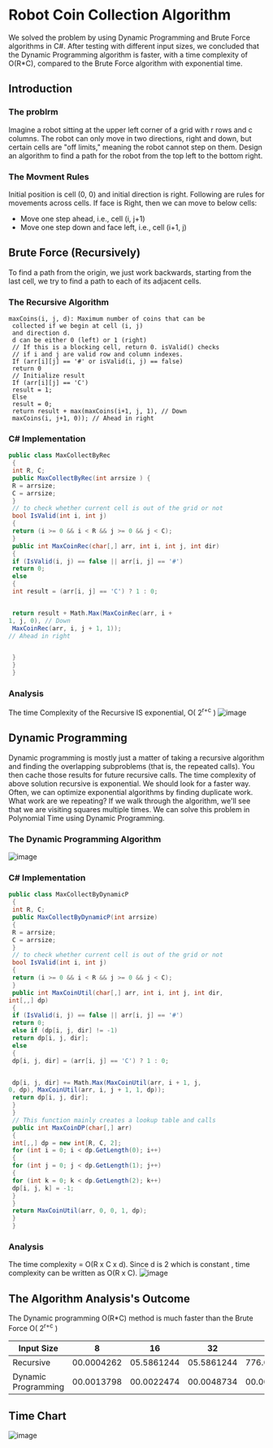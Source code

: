 # Robot Coin Collection Algorithm
We solved the problem by using Dynamic Programming and Brute Force algorithms in C#. After testing with different input sizes, we concluded that the Dynamic Programming algorithm is faster, with a time complexity of O(R*C), compared to the Brute Force algorithm with exponential time.

## Introduction
### The problrm
Imagine a robot sitting at the upper left corner of a grid with r rows and c columns. The robot can only move in two directions, right and down, but certain cells are "off limits," meaning the robot cannot step on them. Design an algorithm to find a path for the robot from the top left to the bottom right.

### The Movment Rules 
Initial position is cell (0, 0) and initial direction is right.
Following are rules for movements across cells.
If face is Right, then we can move to below cells:
- Move one step ahead, i.e., cell (i, j+1) 
- Move one step down and face left, i.e., cell (i+1, j) 

## Brute Force (Recursively)
To find a path from the origin, we just work backwards, starting from
the last cell, we try to find a path to each of its adjacent cells.

### The Recursive Algorithm
```
maxCoins(i, j, d): Maximum number of coins that can be
 collected if we begin at cell (i, j)
 and direction d.
 d can be either 0 (left) or 1 (right)
 // If this is a blocking cell, return 0. isValid() checks
 // if i and j are valid row and column indexes.
 If (arr[i][j] == '#' or isValid(i, j) == false)
 return 0
 // Initialize result
 If (arr[i][j] == 'C')
 result = 1;
 Else
 result = 0;
 return result + max(maxCoins(i+1, j, 1), // Down
 maxCoins(i, j+1, 0)); // Ahead in right
```
### C# Implementation
```C#
public class MaxCollectByRec
 {
 int R, C;
 public MaxCollectByRec(int arrsize ) {
 R = arrsize;
 C = arrsize;
 }
 // to check whether current cell is out of the grid or not
 bool IsValid(int i, int j)
 {
 return (i >= 0 && i < R && j >= 0 && j < C);
 }
 public int MaxCoinRec(char[,] arr, int i, int j, int dir)
 {
 if (IsValid(i, j) == false || arr[i, j] == '#')
 return 0;
 else
 {
 int result = (arr[i, j] == 'C') ? 1 : 0;


 return result + Math.Max(MaxCoinRec(arr, i +
1, j, 0), // Down
 MaxCoinRec(arr, i, j + 1, 1));
// Ahead in right


 }
 }
 }
```
### Analysis
The time Complexity of the
Recursive IS exponential, O( 2<sup>r+c</sup> )
![image](https://user-images.githubusercontent.com/70070721/180981858-c53dea40-1b73-4a4e-8f71-2fdfa65d7218.png)



## Dynamic Programming 
Dynamic programming is mostly just a matter of taking a recursive algorithm and
finding the overlapping subproblems (that is, the repeated calls). You then cache
those results for future recursive calls.
The time complexity of above solution recursive is exponential.
We should look for a faster way. Often, we can optimize exponential algorithms by
finding duplicate work. What work are we repeating? If we walk through the
algorithm, we'll see that we are visiting squares multiple times. We can solve this
problem in Polynomial Time using Dynamic Programming.

### The Dynamic Programming Algorithm

![image](https://user-images.githubusercontent.com/70070721/180964949-c7ee2745-bb01-4e82-a941-3561695be5a9.png)

### C# Implementation
```C#
public class MaxCollectByDynamicP
 {
 int R, C;
 public MaxCollectByDynamicP(int arrsize)
 {
 R = arrsize;
 C = arrsize;
 }
 // to check whether current cell is out of the grid or not
 bool IsValid(int i, int j)
 {
 return (i >= 0 && i < R && j >= 0 && j < C);
 }
 public int MaxCoinUtil(char[,] arr, int i, int j, int dir,
int[,,] dp)
 {
 if (IsValid(i, j) == false || arr[i, j] == '#')
 return 0;
 else if (dp[i, j, dir] != -1)
 return dp[i, j, dir];
 else
 {
 dp[i, j, dir] = (arr[i, j] == 'C') ? 1 : 0;


 dp[i, j, dir] += Math.Max(MaxCoinUtil(arr, i + 1, j,
0, dp), MaxCoinUtil(arr, i, j + 1, 1, dp));
 return dp[i, j, dir];
 }
 }
 // This function mainly creates a lookup table and calls
 public int MaxCoinDP(char[,] arr)
 {
 int[,,] dp = new int[R, C, 2];
 for (int i = 0; i < dp.GetLength(0); i++)
 {
 for (int j = 0; j < dp.GetLength(1); j++)
 {
 for (int k = 0; k < dp.GetLength(2); k++)
 dp[i, j, k] = -1;
 }
 }
 return MaxCoinUtil(arr, 0, 0, 1, dp);
 }
 }
 ```
 ### Analysis
 The time
complexity =
O(R x C x d).
Since d is 2
which is
constant , time
complexity can
be written as
O(R x C).
![image](https://user-images.githubusercontent.com/70070721/180981680-ca874a3e-4298-46c8-a021-7e054f5e3ac9.png)


 ## The Algorithm Analysis's Outcome
The Dynamic programming O(R*C) method is much faster than the Brute Force O( 2<sup>r+c</sup> )

| Input Size  |  8 | 16 | 32 | 64 | 128 | 256 |
|---|---|---|---|---|---|---|
| Recursive | 00.0004262  | 05.5861244 | 05.5861244 | 776.0468821 | 602248.7631 | 36.27035121<sup>11</sup>|
| Dynamic Programming | 00.0013798 | 00.0022474 | 00.0048734 | 00.0037144 | 00.0068638  | 00.0184453 |

## Time Chart
![image](https://user-images.githubusercontent.com/70070721/180982148-be9df4fb-3e5c-4670-97a3-1c44b5385311.png)






